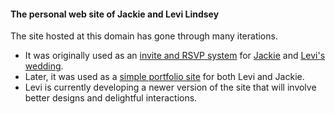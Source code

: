 #### The personal web site of Jackie and Levi Lindsey

The site hosted at this domain has gone through many iterations.

- It was originally used as an [invite and RSVP system][wedding-url] for [Jackie][jackie-url] and [Levi's][levi-url] [wedding][wedding-photos-url].
- Later, it was used as a [simple portfolio site][v2-url] for both Levi and Jackie.
- Levi is currently developing a newer version of the site that will involve better designs and delightful interactions.


[wedding-url]: http://jackieandlevi.com/wedding/invite
[jackie-url]: http://jackieandlevi.com/jackie
[levi-url]: http://levi.dev
[wedding-photos-url]: http://jackieandlevi.com/wedding/photos
[v2-url]: http://jackieandlevi.com
[v3-url]: http://jackieandlevi.com